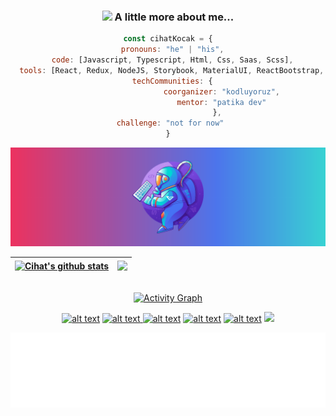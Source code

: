<body>

<center>

### <img src="https://media.giphy.com/media/l0Iych4GHWMRxci2I/giphy.gif" width="50"> A little more about me...  

```javascript
const cihatKocak = {
  pronouns: "he" | "his",
  code: [Javascript, Typescript, Html, Css, Saas, Scss],
  tools: [React, Redux, NodeJS, Storybook, MaterialUI, ReactBootstrap, Heroku],
  techCommunities: {
                        coorganizer: "kodluyoruz",
                        mentor: "patika dev"
                      },
 challenge: "not for now"
}
```

![Screen Shot](imgs/SpaceMan.png)


| <a href="https://github.com/CihatKOCAK/github-readme-stats"><img align="center" src="https://github-readme-stats.vercel.app/api?username=CihatKOCAK&show_icons=true&include_all_commits=true&theme=synthwave&hide_border=true" alt="Cihat's github stats" /></a> | <a href="https://github.com/CihatKOCAK/github-readme-stats"><img align="center" src="https://github-readme-stats.vercel.app/api/top-langs/?username=CihatKOCAK&layout=compact&theme=synthwave&hide_border=true" /></a> |
| ------------- | ------------- |

<div>
  <br />
   <a href="https://github.com/CihatKOCAK"><img alt="Activity Graph" src="https://activity-graph.herokuapp.com/graph?username=CihatKOCAK&bg_color=2b213a&color=d5308e&line=d5308e&point=c4c9d1&hide_border=true" /></a>
  <br />
  </div> 

 <a href="https://www.linkedin.com/in/cihat-kocakk/" target="_blank"> ![alt text](https://img.shields.io/badge/-LinkedIn-0e76a8?style=plastic&logo=linkedIn)</a>  <a href="https://twitter.com/davsanavi" target="_blank">![alt text](https://img.shields.io/badge/-Twitter-1DA1F2?style=plastic&logo=Twitter) </a>  <a href="https://www.instagram.com/cihatkocakk/" target="_blank">![alt text](https://img.shields.io/badge/-Instagram-833AB4?style=plastic&logo=Instagram)</a>  <a href="https://www.hackerrank.com/pcihatkocakk/" target="_blank">![alt text](https://img.shields.io/badge/-hackerrank-0e76a8?style=plastic&logo=hackerrank)</a>  <a href="https://medium.com/@cihatkocak" target="_blank">![alt text](https://img.shields.io/badge/-medium-0e76a8?style=plastic&logo=medium)</a> 
![](https://komarev.com/ghpvc/?username=cihatKOCAK&&color=blueviolet&label=PROFILE+VIEWS) 



<img height="120" alt="Thanks for visiting me" width="100%" src="/bb.svg" />
<br />
</center>
  
  </body>
<!--
**CihatKOCAK/CihatKOCAK** is a ✨ _special_ ✨ repository because its `README.md` (this file) appears on your GitHub profile.

Here are some ideas to get you started:

- 🔭 I’m currently working on ...
- 🌱 I’m currently learning ...
- 👯 I’m looking to collaborate on ...
- 🤔 I’m looking for help with ...
- 💬 Ask me about ...
- 📫 How to reach me: ...
- 😄 Pronouns: ...
- ⚡ Fun fact: ...
-->
